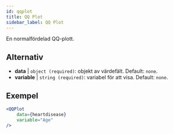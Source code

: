 ```yaml
---
id: qqplot
title: QQ Plot
sidebar_label: QQ Plot
---
```


En normalfördelad QQ-plott.

## Alternativ

* __data__ | `object (required)`: objekt av värdefält. Default: `none`.
* __variable__ | `string (required)`: variabel för att visa. Default: `none`.


## Exempel

```jsx live
<QQPlot 
    data={heartdisease} 
    variable="Age"
/>
```

